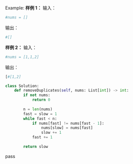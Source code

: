 
Example:
**样例 1：**
输入：
```python
#nums = []
```
输出：
```python
#[]
```

**样例 2：**
输入：
```python
#nums = [1,1,2]
```
输出：
```python
[#[1,2]
```




```python
class Solution:
    def removeDuplicates(self, nums: List[int]) -> int:
        if not nums:
            return 0
        
        n = len(nums)
        fast = slow = 1
        while fast < n:
            if nums[fast] != nums[fast - 1]:
                nums[slow] = nums[fast]
                slow += 1
            fast += 1
        
        return slow
```
pass